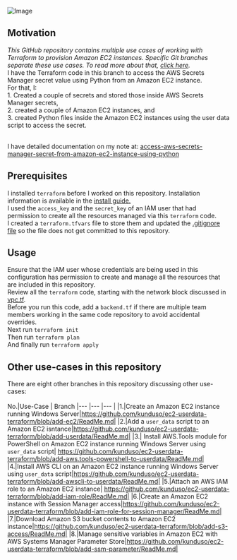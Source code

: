 ![Image](https://skdevops.files.wordpress.com/2023/11/86-image-0.png)
## Motivation
*This GitHub repository contains multiple use cases of working with Terraform to provision Amazon EC2 instances. Specific Git branches separate these use cases. To read more about that, [click here](#other-use-cases-in-this-repository).*
 <br />I have the Terraform code in this branch to access the AWS Secrets Manager secret value using Python from an Amazon EC2 instance.
 <br />For that, I:
<br />1. Created a couple of secrets and stored those inside AWS Secrets Manager secrets,
<br />2. created a couple of Amazon EC2 instances, and
<br />3. created Python files inside the Amazon EC2 instances using the user data script to access the secret.

<br />I have detailed documentation on my note at: [access-aws-secrets-manager-secret-from-amazon-ec2-instance-using-python](https://skundunotes.com/2023/11/27/access-aws-secrets-manager-secret-from-amazon-ec2-instance-using-python/)
## Prerequisites
I installed `terraform` before I worked on this repository. Installation information is available in the [install guide.](https://www.terraform.io/downloads.html) <br />I used the `access_key` and the `secret_key` of an IAM user that had permission to create all the resources managed via this `terraform` code.
<br />I created a `terraform.tfvars` file to store them and updated the [.gitignore file](.gitignore) so the file does not get committed to this repository.
## Usage
Ensure that the IAM user whose credentials are being used in this configuration has permission to create and manage all the resources that are included in this repository.
<br />Review all the `terraform` code, starting with the network block discussed in [vpc.tf](vpc.tf).
<br />Before you run this code, add a `backend.tf` if there are multiple team members working in the same code repository to avoid accidental overrides.
<br />Next run `terraform init` 
<br />Then run `terraform plan`
<br />And finally run `terraform apply`

## Other use-cases in this repository
There are eight other branches in this repository discussing other use-cases:
<br />
<br />
No.|Use-Case | Branch
|--- |--- |--- |
|1.|Create an Amazon EC2 instance running Windows Server|https://github.com/kunduso/ec2-userdata-terraform/blob/add-ec2/ReadMe.md|
|2.|Add a `user_data` script to an Amazon EC2 isntance|https://github.com/kunduso/ec2-userdata-terraform/blob/add-userdata/ReadMe.md|
|3.| Install AWS.Tools module for PowerShell on Amazon EC2 instance running Windows Server using `user_data` script| https://github.com/kunduso/ec2-userdata-terraform/blob/add-aws.tools-powershell-to-userdata/ReadMe.md|
|4.|Install AWS CLI on an Amazon EC2 instance running Windows Server using `user_data` script|https://github.com/kunduso/ec2-userdata-terraform/blob/add-awscli-to-userdata/ReadMe.md|
|5.|Attach an AWS IAM role to an Amazon EC2 instance| https://github.com/kunduso/ec2-userdata-terraform/blob/add-iam-role/ReadMe.md|
|6.|Create an Amazon EC2 instance with Session Manager access|https://github.com/kunduso/ec2-userdata-terraform/blob/add-iam-role-for-session-manager/ReadMe.md|
|7.|Download Amazon S3 bucket contents to Amazon EC2 instance|https://github.com/kunduso/ec2-userdata-terraform/blob/add-s3-access/ReadMe.md|
|8.|Manage sensitive variables in Amazon EC2 with AWS Systems Manager Parameter Store|https://github.com/kunduso/ec2-userdata-terraform/blob/add-ssm-parameter/ReadMe.md|
